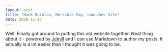 ```yaml
---
layout: post
title: "Hank Quinlan, Horrible Cop, Launches Site"
date: 2020-11-17
---
```


Well. Finally got around to putting this old website together. Neat thing about it - powered by [Jekyll](http://jekyllrb.com) and I can use Markdown to author my posts. It actually is a lot easier than I thought it was going to be.
